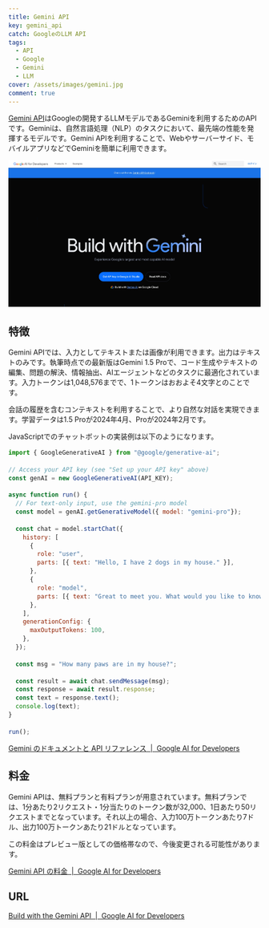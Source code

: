 ```yaml
---
title: Gemini API
key: gemini_api
catch: GoogleのLLM API
tags:
  - API
  - Google
  - Gemini
  - LLM
cover: /assets/images/gemini.jpg
comment: true
---
```


[Gemini API](https://ai.google.dev/)はGoogleの開発するLLMモデルであるGeminiを利用するためのAPIです。Geminiは、自然言語処理（NLP）のタスクにおいて、最先端の性能を発揮するモデルです。Gemini APIを利用することで、Webやサーバーサイド、モバイルアプリなどでGeminiを簡単に利用できます。

[![GeminiのWebサイト](/assets/images/gemini.jpg)](https://ai.google.dev/)

<!--more-->

## 特徴

Gemini APIでは、入力としてテキストまたは画像が利用できます。出力はテキストのみです。執筆時点での最新版はGemini 1.5 Proで、コード生成やテキストの編集、問題の解決、情報抽出、AIエージェントなどのタスクに最適化されています。入力トークンは1,048,576までで、1トークンはおおよそ4文字とのことです。

会話の履歴を含むコンテキストを利用することで、より自然な対話を実現できます。学習データは1.5 Proが2024年4月、Proが2024年2月です。

JavaScriptでのチャットボットの実装例は以下のようになります。

```javascript
import { GoogleGenerativeAI } from "@google/generative-ai";

// Access your API key (see "Set up your API key" above)
const genAI = new GoogleGenerativeAI(API_KEY);

async function run() {
  // For text-only input, use the gemini-pro model
  const model = genAI.getGenerativeModel({ model: "gemini-pro"});

  const chat = model.startChat({
    history: [
      {
        role: "user",
        parts: [{ text: "Hello, I have 2 dogs in my house." }],
      },
      {
        role: "model",
        parts: [{ text: "Great to meet you. What would you like to know?" }],
      },
    ],
    generationConfig: {
      maxOutputTokens: 100,
    },
  });

  const msg = "How many paws are in my house?";

  const result = await chat.sendMessage(msg);
  const response = await result.response;
  const text = response.text();
  console.log(text);
}

run();
```

[Gemini のドキュメントと API リファレンス  \|  Google AI for Developers](https://ai.google.dev/docs?hl=ja)

## 料金

Gemini APIは、無料プランと有料プランが用意されています。無料プランでは、1分あたり2リクエスト・1分当たりのトークン数が32,000、1日あたり50リクエストまでとなっています。それ以上の場合、入力100万トークンあたり7ドル、出力100万トークンあたり21ドルとなっています。

この料金はプレビュー版としての価格帯なので、今後変更される可能性があります。

[Gemini API の料金  \|  Google AI for Developers](https://ai.google.dev/pricing?hl=ja)

## URL

[Build with the Gemini API  \|  Google AI for Developers](https://ai.google.dev/)
